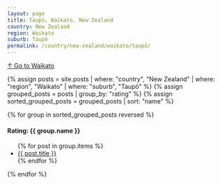 ```yaml
---
layout: page
title: Taupō, Waikato, New Zealand
country: New Zealand
region: Waikato
suburb: Taupō
permalink: /country/new-zealand/waikato/taupō/
---
```

[↑ Go to Waikato](/country/new-zealand/waikato/)

{% assign posts = site.posts | where: "country", "New Zealand" | where: "region", "Waikato" | where: "suburb", "Taupō" %}
{% assign grouped_posts = posts | group_by: "rating" %}
{% assign sorted_grouped_posts = grouped_posts | sort: "name" %}

{% for group in sorted_grouped_posts reversed %}
  <h4>Rating: {{ group.name }}</h4>
  <ul>
    {% for post in group.items %}
      <li><a href="{{ post.url }}">{{ post.title }}</a></li>
    {% endfor %}
  </ul>
{% endfor %}
